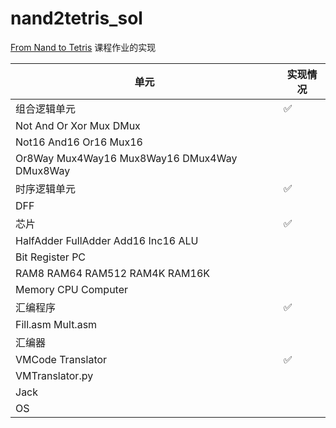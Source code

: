 # nand2tetris_sol

[From Nand to Tetris](https://www.nand2tetris.org/course) 课程作业的实现

| 单元      | 实现情况 |
| ----------- | ----------- |
| 组合逻辑单元 | ✅ |
| Not And Or Xor Mux DMux| |
| Not16 And16 Or16 Mux16| |
| Or8Way Mux4Way16 Mux8Way16 DMux4Way DMux8Way| |
| 时序逻辑单元 | ✅ |
| DFF | |
| 芯片 | ✅ |
| HalfAdder FullAdder Add16 Inc16 ALU| |
| Bit Register PC| |
| RAM8 RAM64 RAM512 RAM4K RAM16K| |
| Memory CPU Computer| |
| 汇编程序 | ✅ |
| Fill.asm Mult.asm | |
| 汇编器 | | 
| VMCode Translator | ✅ |
| VMTranslator.py | |
| Jack | |
| OS | |

